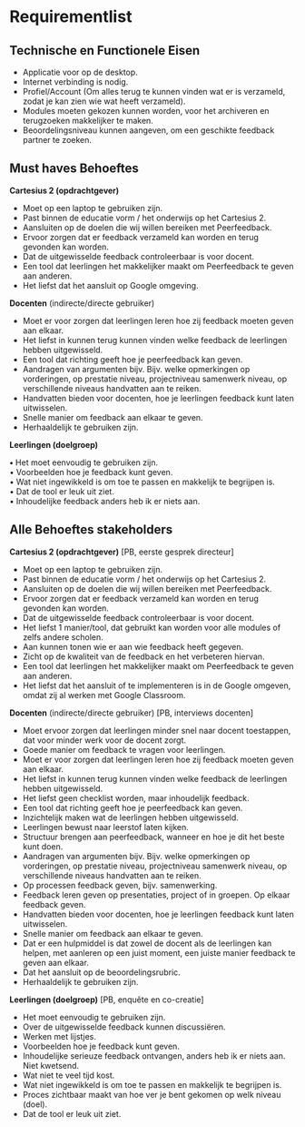 # Requirementlist

## Technische en Functionele Eisen

* Applicatie voor op de desktop.
* Internet verbinding is nodig.
* Profiel/Account \(Om alles terug te kunnen vinden wat er is verzameld, zodat je kan zien wie wat heeft verzameld\). 
* Modules moeten gekozen kunnen worden, voor het archiveren en terugzoeken makkelijker te maken. 
* Beoordelingsniveau kunnen aangeven, om een geschikte feedback partner te zoeken.

## Must haves Behoeftes

**Cartesius 2 \(opdrachtgever\)**

* Moet op een laptop te gebruiken zijn.
* Past binnen de educatie vorm / het onderwijs op het Cartesius 2. 
* Aansluiten op de doelen die wij willen bereiken met Peerfeedback. 
* Ervoor zorgen dat er feedback verzameld kan worden en terug gevonden kan worden. 
* Dat de uitgewisselde feedback controleerbaar is voor docent.
* Een tool dat leerlingen  het makkelijker maakt om Peerfeedback te geven aan anderen. 
* Het liefst dat het aansluit op Google omgeving. 

**Docenten** \(indirecte/directe gebruiker\)

* Moet er voor zorgen dat leerlingen leren hoe zij feedback moeten geven aan elkaar.
* Het liefst in kunnen terug kunnen vinden welke feedback de leerlingen hebben uitgewisseld.
* Een tool dat richting geeft hoe je peerfeedback kan geven. 
* Aandragen van argumenten bijv. Bijv. welke opmerkingen op vorderingen, op prestatie niveau, projectniveau samenwerk niveau, op verschillende niveaus handvatten aan te reiken.
* Handvatten bieden voor docenten, hoe je leerlingen feedback kunt laten uitwisselen. 
* Snelle manier om feedback aan elkaar te geven.
* Herhaaldelijk te gebruiken zijn. 

**Leerlingen \(doelgroep\)**

**•** Het moet eenvoudig te gebruiken zijn.  
• Voorbeelden hoe je feedback kunt geven.  
• Wat niet ingewikkeld is om toe te passen en makkelijk te begrijpen is.   
• Dat de tool er leuk uit ziet.   
• Inhoudelijke feedback anders heb ik er niets aan. 



## **Alle Behoeftes stakeholders**

**Cartesius 2 \(opdrachtgever\)** \[PB, eerste gesprek directeur\]

* Moet op een laptop te gebruiken zijn.
* Past binnen de educatie vorm / het onderwijs op het Cartesius 2. 
* Aansluiten op de doelen die wij willen bereiken met Peerfeedback. 
* Ervoor zorgen dat er feedback verzameld kan worden en terug gevonden kan worden. 
* Dat de uitgewisselde feedback controleerbaar is voor docent.
* Het liefst 1 manier/tool, dat gebruikt kan worden voor alle modules of zelfs andere scholen. 
* Aan kunnen tonen wie er aan wie feedback heeft gegeven. 
* Zicht op de kwaliteit van de feedback en het verbeteren hiervan. 
* Een tool dat leerlingen  het makkelijker maakt om Peerfeedback te geven aan anderen. 
* Het liefst dat het aansluit of te implementeren is in de Google omgeven, omdat zij al werken met Google Classroom.

**Docenten** \(indirecte/directe gebruiker\) \[PB, interviews docenten\]

* Moet ervoor zorgen dat leerlingen minder snel naar docent toestappen, dat voor minder werk voor de docent zorgt. 
* Goede manier om feedback te vragen voor leerlingen. 
* Moet er voor zorgen dat leerlingen leren hoe zij feedback moeten geven aan elkaar.
* Het liefst in kunnen terug kunnen vinden welke feedback de leerlingen hebben uitgewisseld. 
* Het liefst geen checklist worden, maar inhoudelijk feedback.
* Een tool dat richting geeft hoe je peerfeedback kan geven. 
* Inzichtelijk maken wat de leerlingen hebben uitgewisseld. 
* Leerlingen bewust naar leerstof laten kijken.
* Structuur brengen aan peerfeedback, wanneer en hoe je dit het beste kunt doen. 
* Aandragen van argumenten bijv. Bijv. welke opmerkingen op vorderingen, op prestatie niveau, projectniveau samenwerk niveau, op verschillende niveaus handvatten aan te reiken.
* Op processen feedback geven, bijv. samenwerking.
* Feedback leren geven op presentaties, project of in groepen. Op elkaar feedback geven.
* Handvatten bieden voor docenten, hoe je leerlingen feedback kunt laten uitwisselen. 
* Snelle manier om feedback aan elkaar te geven.
* Dat er een hulpmiddel is dat zowel de docent als de leerlingen kan helpen, met aanleren op een juist moment, een juiste manier feedback te geven aan elkaar.
* Dat het aansluit op de beoordelingsrubric. 
* Herhaaldelijk te gebruiken zijn. 

**Leerlingen \(doelgroep\)** \[PB, enquête en co-creatie\]

* Het moet eenvoudig te gebruiken zijn.
* Over de uitgewisselde feedback kunnen discussiëren. 
* Werken met lijstjes.
* Voorbeelden hoe je feedback kunt geven.
* Inhoudelijke serieuze feedback ontvangen, anders heb ik er niets aan. Niet kwetsend. 
* Wat niet te veel tijd kost. 
* Wat niet ingewikkeld is om toe te passen en makkelijk te begrijpen is. 
* Proces zichtbaar maakt van hoe ver je bent gekomen op welk niveau \(doel\). 
* Dat de tool er leuk uit ziet. 

